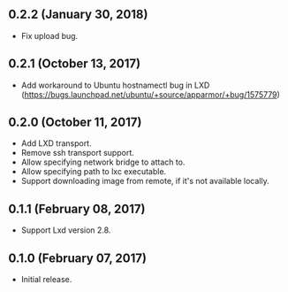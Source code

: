 ## 0.2.2 (January 30, 2018)

- Fix upload bug.

## 0.2.1 (October 13, 2017)

- Add workaround to Ubuntu hostnamectl bug in LXD (https://bugs.launchpad.net/ubuntu/+source/apparmor/+bug/1575779)

## 0.2.0 (October 11, 2017)

- Add LXD transport.
- Remove ssh transport support.
- Allow specifying network bridge to attach to.
- Allow specifying path to lxc executable.
- Support downloading image from remote, if it's not available locally.

## 0.1.1 (February 08, 2017)

- Support Lxd version 2.8.

## 0.1.0 (February 07, 2017)

- Initial release.
